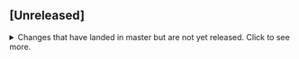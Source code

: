 ## [Unreleased]
<details>
  <summary>
    Changes that have landed in master but are not yet released.
    Click to see more.
  </summary>

  ## Breaking changes

  * Common
    * Removed `UIKernel.createXhrValidator` (use createValidator)

  * Grid
    * [Rerender Grid if passed new object to viewColumns prop](https://github.com/softindex/uikernel/pull/319)
    * "create" and "delete" events in GridModel has `Array` type in GridCollectionModel
    * Changed GridCollectionModel.delete(recordId) method to GridCollectionModel.delete(recordIds: Array)
    * Changed className of extra records from "others" to "dgrid-others" in GridComponent
    * Changed param type in onChange prop. Now it's Map<TKey, TValue> instead of simple object
    * Renamed property `validation` to `validator` in GridCollectionModel
    * No `exportGridData`, `toJSON`, `toCSV` in browser bundle

  * From
    * [Changed type of returning errors and warnings in formService.getAll(). `string[] | null` to `{message: string}[]`](https://github.com/softindex/uikernel/pull/323)
    * [FormMixin: Changed type of state.errors and state.warnings `string[] | null` to `{message: string}[]`](https://github.com/softindex/uikernel/pull/323)

  * ValidationErrors
    * `UIKernel.Models.ValidationErrors` moved to `UIKernel.ValidationErrors`
    * Changed type `validationErrors.getFieldErrors(string): Array | null` to `validationErrors.getFieldErrors(string): Array`
    * Changed type `validationErrors.getFieldErrorMessages(string): Array | null` to `validationErrors.getFieldErrorMessages(string): Array`
    * Changed type `validationErrors.getFailedFields(): string[] | null` to `validationErrors.getFailedFields(): string[]`

  * DatePicker Editor
    * [Updated datepicker to version 3.6](https://github.com/softindex/uikernel/pull/298). Need to change format of `format` and `textFormat` props from `moment.js` style to `date-fns` style.

  ### New

  * Grid
    * [Added argument initialRecord to grid columns render function](https://github.com/softindex/uikernel/pull/249)
    * [Added grid context param to columns render method](https://github.com/softindex/uikernel/pull/269)
    * [Added `multipart/form-data` encoding to GridXHRModel](https://github.com/softindex/uikernel/pull/270)
    * [Added toCSV export](https://github.com/softindex/uikernel/pull/261)
    * [Added `pageSizeLabel` prop to GridComponent](https://github.com/softindex/uikernel/pull/320)
    * Added `recordId` property to GridModel.prototype.isValidRecord

  * Form
    * [Allowed to get undefined fields from `getAll().fields` in FormService (used `Proxy`)](https://github.com/softindex/uikernel/pull/246)
    * [FormExpressAPI: Added POST handler for long getData requests](https://github.com/softindex/uikernel/pull/282)
    * [Added support multipart form data for form model](https://github.com/softindex/uikernel/pull/321)
    * [Fixed validation race condition](https://github.com/softindex/uikernel/pull/359)
    * Added UIKernel.useFrom hook

  * SuggestBox Editor
    * Added "withEmptyOption" prop to suggest editor [[263](https://github.com/softindex/uikernel/pull/263), [265](https://github.com/softindex/uikernel/pull/265)]
    * [Add defaultOpenTop props to SuggestBox](https://github.com/softindex/uikernel/pull/339)

  * DatePicker Editor
    * [Added `startDate` and `endDate` props](https://github.com/softindex/uikernel/pull/283)
    * [Added `todayButton` prop](https://github.com/softindex/uikernel/pull/320)

  * Validators
    * Added UIKernel.Validator
    * [createValidator is deprecated. Use ValidatorBuilder](https://github.com/softindex/uikernel/pull/422)

  ### Fixed

  * Grid
    * [Fixed `disabled` attribute processing in grid buttons](https://github.com/softindex/uikernel/pull/229)
    * [Fixed grid behavior after pressing ESC or ENTER](https://github.com/softindex/uikernel/pull/231)
    * [Removed selected prop mutation which cause bugs](https://github.com/softindex/uikernel/pull/233)
    * [Fixed update of grid after data changes](https://github.com/softindex/uikernel/pull/235)
    * [Fixed update of grid after select/unselect](https://github.com/softindex/uikernel/pull/235)
    * [Fixed adding statuses (addRecordStatus)](https://github.com/softindex/uikernel/pull/235)
    * [Apply grid filters by merging with previously applied ones](https://github.com/softindex/uikernel/pull/239)
    * [Fixed handling of plain Errors among changes returned from GridModel.prototype.update](https://github.com/softindex/uikernel/pull/243)
    * [Fixed bugs concerned with editing of grids](https://github.com/softindex/uikernel/pull/250)
    * [Made calling of grid.onChange after every change in the grid, not only after blur](https://github.com/softindex/uikernel/pull/251)
    * [Send POST read request if query string too large](https://github.com/softindex/uikernel/pull/260)
    * [Fixed removing of unnecessary extra records](https://github.com/softindex/uikernel/pull/272)
    * [Throw client error when update changes are not an array](https://github.com/softindex/uikernel/pull/278)
    * [Allowed empty fields in GridExpressApi](https://github.com/softindex/uikernel/pull/277)
    * [Fixed infinity loader on error](https://github.com/softindex/uikernel/pull/291)
    * [Fix in-grid editor's updateField method](https://github.com/softindex/uikernel/pull/311)
    * [Fixed error in removeRecordStatus](https://github.com/softindex/uikernel/pull/314)
    * [Fix getError bug](https://github.com/softindex/uikernel/pull/315)
    * [Fixed bug with checking viewColumns](https://github.com/softindex/uikernel/pull/318)
    * Update GridComponent if `selectBlackListMode` prop has been changed
    * Fixed applying GridComponent.prototype.setSelectedRecords
    * Fixed bugs with removeRecordStatus and removeRecordStatusAll methods

  * Form
    * [Fixed bug with `FormService.prototype.clearValidation` because of accidental mutations](https://github.com/softindex/uikernel/pull/244)
    * [Add clearing validation error for changing field](https://github.com/softindex/uikernel/pull/340)
    * Fixed bug with `getAll().isLoaded` in `FormService` if `fromModel.getData` throws error

  * SuggestBox Editor
    * [Fixed text overlapping on button](https://github.com/softindex/uikernel/pull/228)
    * [Fixed bug with disabled list items with empty value (0, "", null)](https://github.com/softindex/uikernel/pull/241)
    * [Made moving popup of SuggestBox above the input if it doesn't fit under](https://github.com/softindex/uikernel/pull/242)
    * [Prevented SuggestBox from closing when scrolling event is triggered](https://github.com/softindex/uikernel/pull/242)
    * [Fixed small bag in trying to use dom element of unmounted SuggestBox](https://github.com/softindex/uikernel/pull/244)

  * DatePicker Editor
    * [Fixed datepicker "onBlur" prop](https://github.com/softindex/uikernel/pull/322)
    * [Change new Date to date-fns/parseISO](https://github.com/softindex/uikernel/pull/330)

  * Validators
    * [Handle case when invalid date value was passed to validator](https://github.com/softindex/uikernel/pull/238)
    * [Fixed Date validator](https://github.com/softindex/uikernel/pull/257)
    * Validator could not work with field name `constructor`
    * Fixed merging of same fields in `ValidationErrors.prototype.merge` method

  * Grid
    * [Change lines color](https://github.com/softindex/uikernel/pull/275)
    * [Fixed grid pagination buttons by wcag. Tag "a" changed to "button"](https://github.com/softindex/uikernel/pull/289)
    * Removed `data` property in `GridCollectionModel`. Added `getData` method.

  * Form
    * [FormExpressAPI: "GET /" is deprecated. Use "GET /data" instead](https://github.com/softindex/uikernel/pull/282)
</details>
